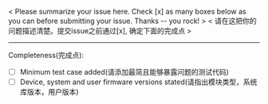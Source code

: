 < Please summarize your issue here.  Check [x] as many boxes below as you can before submitting your issue.  Thanks -- you rock! >
< 请在这把你的问题描述清楚。提交issue之前通过[x], 确定下面的完成点 >

---

Completeness(完成点):
- [ ] Minimum test case added(请添加最简且能够暴露问题的测试代码)
- [ ] Device, system and user firmware versions stated(请指出模块类型，系统库版本，用户版本)
